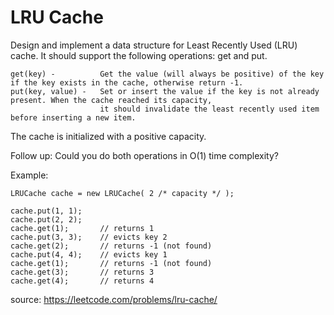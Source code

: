 # LRU Cache

Design and implement a data structure for Least Recently Used (LRU) cache. It should support the following operations: get and put.

```
get(key) -          Get the value (will always be positive) of the key if the key exists in the cache, otherwise return -1.
put(key, value) -   Set or insert the value if the key is not already present. When the cache reached its capacity, 
                    it should invalidate the least recently used item before inserting a new item.
```

The cache is initialized with a positive capacity.

Follow up:
Could you do both operations in O(1) time complexity?

Example:

```
LRUCache cache = new LRUCache( 2 /* capacity */ );

cache.put(1, 1);
cache.put(2, 2);
cache.get(1);       // returns 1
cache.put(3, 3);    // evicts key 2
cache.get(2);       // returns -1 (not found)
cache.put(4, 4);    // evicts key 1
cache.get(1);       // returns -1 (not found)
cache.get(3);       // returns 3
cache.get(4);       // returns 4

```

source: https://leetcode.com/problems/lru-cache/